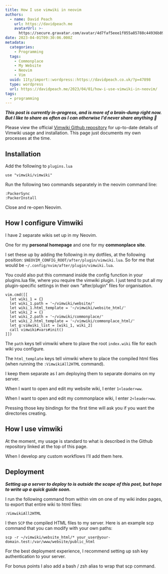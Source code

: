```yaml
---
title: How I use vimwiki in neovim
authors:
  - name: David Peach
    url: https://davidpeach.me
    avatarUrl: >-
      https://secure.gravatar.com/avatar/4d7faf5eee1f055a85788c44936b8995eaab6dfb004e7854ec747ccb272e91ee?s=96&d=mm&r=g
date: 2023-04-01T09:30:06.000Z
metadata:
  categories:
    - Programming
  tags:
    - Commonplace
    - My Website
    - Neovim
    - Vim
  uuid: 11ty/import::wordpress::https://davidpeach.co.uk/?p=47898
  type: wordpress
  url: https://davidpeach.me/2023/04/01/how-i-use-vimwiki-in-neovim/
tags:
  - programming
---
```

_**This post is currently in-progress, and is more of a brain-dump right now. But I like to share as often as I can otherwise I’d never share anything 🙂**_

Please view the official [Vimwiki Github repository](https://github.com/vimwiki/vimwiki) for up-to-date details of Vimwiki usage and installation. This page just documents my own processes at the time.

## Installation

Add the following to `plugins.lua`

```
use "vimwiki/vimwiki"
```

Run the following two commands separately in the neovim command line:

```
:PackerSync
:PackerInstall
```

Close and re-open Neovim.

## How I configure Vimwiki

I have 2 separate wikis set up in my Neovim.

One for my **personal homepage** and one for my **commonplace site**.

I set these up by adding the following in my dotfiles, at the following position: `$NEOVIM_CONFIG_ROOT/after/plugin/vimwiki.lua`. So for me that would be `~/.config/nvim/after/plugin/vimwiki.lua`.

You could also put this command inside the config function in your plugins.lua file, where you require the vimwiki plugin. I just tend to put all my plugin-specific settings in their own “after/plugin” files for organisation.

```
vim.cmd([[
  let wiki_1 = {}
  let wiki_1.path = '~/vimwiki/website/'
  let wiki_1.html_template = '~/vimwiki/website_html/'
  let wiki_2 = {}
  let wiki_2.path = '~/vimwiki/commonplace/'
  let wiki_2.html_template = '~/vimwiki/commonplace_html/'
  let g:vimwiki_list = [wiki_1, wiki_2]
  call vimwiki#vars#init()
]])
```

The `path` keys tell vimwiki where to plave the root `index.wiki` file for each wiki you configure.

The `html_template` keys tell vimwiki where to place the compiled html files (when running the `:VimwikiAll2HTML` command).

I keep them separate as I am deploying them to separate domains on my server.

When I want to open and edit my website wiki, I enter `1<leader>ww`.

When I want to open and edit my commonplace wiki, I enter `2<leader>ww`.

Pressing those key bindings for the first time will ask you if you want the directories creating.

## How I use vimwiki

At the moment, my usage is standard to what is described in the Github repository linked at the top of this page.

When I develop any custom workflows I’ll add them here.

## Deployment

**_Setting up a server to deploy to is outside the scope of this post, but hope to write up a quick guide soon._**

I run the following command from within vim on one of my wiki index pages, to export that entire wiki to html files:

```
:VimwikiAll2HTML
```

I then `SCP` the compiled HTML files to my server. Here is an example scp command that you can modify with your own paths:

```
scp -r ~/vimwiki/website_html/* your_user@your-domain.test:/var/www/website/public_html
```

For the best deployment experience, I recommend setting up ssh key authentication to your server.

For bonus points I also add a bash / zsh alias to wrap that scp command.